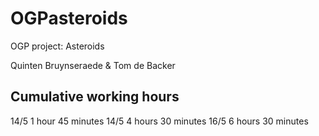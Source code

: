 # OGPasteroids
OGP project: Asteroids

Quinten Bruynseraede & Tom de Backer

## Cumulative working hours
14/5 1 hour 45 minutes
14/5 4 hours 30 minutes
16/5 6 hours 30 minutes
